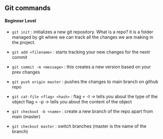 ## Git commands

#### Beginner Level

- `git init` : initializes a new git repository. What is a repo? 
it is a folder managed by git where we can track all the changes we are making in the project.

- `git add <filename>` : starts tracking your new changes for the nextr commit

- `git commit -m <message>` : this creates a new version based on your prev changes

- `git push origin master` : pushes the changes to main branch on github repo

- `git cat-file <flag> <hash>` : flag = -t -> tells you about the type of the object
                                 flag = -p -> tells you about the content of the object

- `git checkout -b <name>` : create a new branch of the repo apart from main (master)

- `git checkout master` : switch branches (master is the name of the branch)